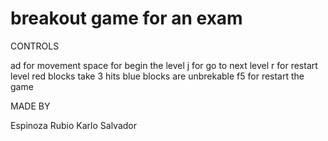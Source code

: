 # breakout game for an exam

CONTROLS

ad for movement
space for begin the level
j for go to next level
r for restart level
red blocks take 3 hits
blue blocks are unbrekable
f5 for restart the game

MADE BY

Espinoza Rubio Karlo Salvador

